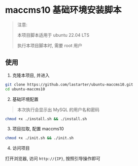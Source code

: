 # maccms10 基础环境安装脚本

> 注意: 
>
> 本项目脚本适用于 ubuntu 22.04 LTS
>
> 执行本项目脚本时, 需要 root 用户

## 使用

1. 克隆本项目, 并进入

```bash
git clone https://github.com/lastarter/ubuntu-maccms10.git
cd ubuntu-maccms10
```

2. 基础环境配置

> 本次执行会显示出 MySQL 的用户名和密码

```bash
chmod +x ./install.sh && ./install.sh
```

3. 项目拉取, 配置 maccms10

```bash
chmod +x ./init.sh && ./init.sh
```

4. 访问项目

打开浏览器, 访问 `http://{IP}`, 按照引导操作即可